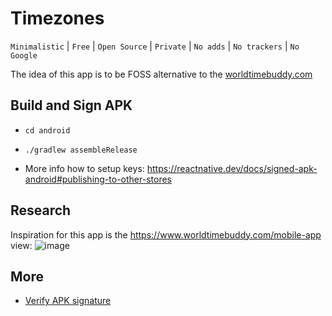 # Timezones
`Minimalistic` | `Free` | `Open Source` | `Private` | `No adds` | `No trackers`
| `No Google`

The idea of this app is to be FOSS alternative to the [worldtimebuddy.com](https://www.worldtimebuddy.com/mobile-app)

## Build and Sign APK
- `cd android`
- `./gradlew assembleRelease`

- More info how to setup keys: https://reactnative.dev/docs/signed-apk-android#publishing-to-other-stores

## Research
Inspiration for this app is the https://www.worldtimebuddy.com/mobile-app view:
![image](https://user-images.githubusercontent.com/89867413/211193192-759ed4d4-6338-4157-ba00-24f3529cab81.png)

## More
- [Verify APK signature](https://github.com/Minimalistic-Apps/knowledge-base/blob/main/README.md#verify-apk)